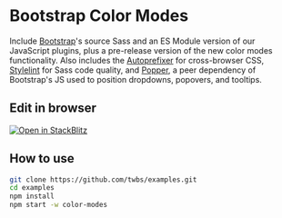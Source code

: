 # Bootstrap Color Modes

Include [Bootstrap](https://getbootstrap.com)'s source Sass and an ES Module version of our JavaScript plugins, plus a pre-release version of the new color modes functionality. Also includes the [Autoprefixer](https://github.com/postcss/autoprefixer) for cross-browser CSS, [Stylelint](https://stylelint.io) for Sass code quality, and [Popper](https://popper.js.org), a peer dependency of Bootstrap's JS used to position dropdowns, popovers, and tooltips.

## Edit in browser

[![Open in StackBlitz](https://developer.stackblitz.com/img/open_in_stackblitz.svg)](https://stackblitz.com/github/twbs/examples/tree/main?file=packages%2Fcolor-modes%2Findex.html)

## How to use

```sh
git clone https://github.com/twbs/examples.git
cd examples
npm install
npm start -w color-modes
```
